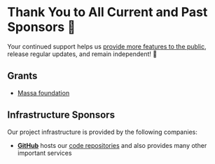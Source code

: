 # Thank You to All Current and Past Sponsors 💎 #

Your continued support helps us [provide more features to the public](https://www.github.com/sydhds/massa_rust_sdk/milestones), release regular updates, and remain independent! 💜

## Grants ##

* [Massa foundation](https://massa.foundation)

## Infrastructure Sponsors ##

Our project infrastructure is provided by the following companies:
* [**GitHub**](https://github.com/) hosts our [code repositories](https://github.com/photoprism/photoprism) and also provides many other important services